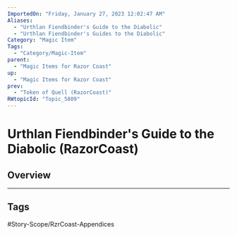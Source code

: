 ```yaml
---
ImportedOn: "Friday, January 27, 2023 12:02:47 AM"
Aliases:
  - "Urthlan Fiendbinder's Guide to the Diabolic"
  - "Urthlan Fiendbinder's Guides to the Diabolic"
Category: "Magic Item"
Tags:
  - "Category/Magic-Item"
parent:
  - "Magic Items for Razor Coast"
up:
  - "Magic Items for Razor Coast"
prev:
  - "Token of Quell (RazorCoast)"
RWtopicId: "Topic_5809"
---
```

# Urthlan Fiendbinder's Guide to the Diabolic (RazorCoast)
## Overview

---
## Tags
#Story-Scope/RzrCoast-Appendices

